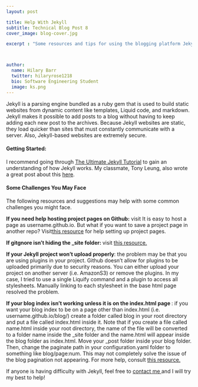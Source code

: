 ```yaml
---
layout: post

title: Help With Jekyll
subtitle: Technical Blog Post 8
cover_image: blog-cover.jpg

excerpt : "Some resources and tips for using the blogging platform Jekyll."



author:
  name: Hilary Barr
  twitter: hilaryrose1218
  bio: Software Engineering Student
  image: ks.png
---
```



Jekyll is a parsing engine bundled as a ruby gem that is used to build static websites from dynamic content like templates, Liquid code, and markdown. Jekyll makes it possible to add posts to a blog without having to keep adding each new post to the archives. Because Jekyll websites are static, they load quicker than sites that must constantly communicate with a server. Also, Jekyll-based websites are extremely secure.



#### Getting Started:
I recommend going through [The Ultimate Jekyll Tutorial](https://www.andrewmunsell.com/blog/ultimate-jekyll-tutorial/ "The Ultimate Jekyll Tutorial") to gain an understanding of how Jekyll works. My classmate, Tony Leung, also wrote a great post about this [here](http://tonykleung.info/technical/2014/06/14/jekyll/ "here").


 


 
#### Some Challenges You May Face

The following resources and suggestions may help with some common challenges you might face.


<strong> If you need help hosting project pages on Github:</strong> visit
It is easy to host a page as username.github.io. But what if you want to save a project page in another repo? Visit[this resource](https://help.github.com/articles/creating-project-pages-manually/ "this resource") for help setting up project pages.


<strong> If gitgnore isn’t hiding the _site folder: </strong> visit [this resource.](http://blog.jonathanchannon.com/2012/11/18/gitignore-not-working-fixed/ "visit here") 

<strong>If your Jekyll project won’t upload properly</strong>: the problem may be that you are using plugins in your project. Github doesn’t allow for plugins to be uploaded primarily due to security reasons. You can either upload your project on another server (i.e. AmazonS3) or remove the plugins. In my case, I tried to use a single Liquify command and a plugin to access all stylesheets. Manually linking to each stylesheet in the base html page resolved the problem.

<strong>If your blog index isn’t working unless it is on the index.html page </strong>: if you want your blog index to be on a page other than index.html (i.e. username.github.io/blog/) create a folder called blog in your root directory and put a file called index.html inside it. Note that if you create a file called name.html inside your root directory, the name of the file will be converted to a folder name inside the _site folder and the name.html will appear inside the blog folder as index.html. Move your _post folder inside your blog folder. Then, change the paginate path in your configuration.yaml folder to something like blog/page:num. This may not completely solve the issue of the blog pagination not appearing. For more help, consult [this resource.](https://github.com/jekyll/jekyll/issues/267/ "this resource.") 


If anyone is having difficulty with Jekyll, feel free to <a href="https://hilarybarr.github.io/contact/index.html">contact me </a> and I will try my best to help!